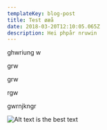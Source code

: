 ```yaml
---
templateKey: blog-post
title: Test øæå
date: 2018-03-20T12:10:05.065Z
description: Hei phpår nruwin
---
```

ghwriung w

grw

grw

rgw

gwrnjkngr

![Alt text is the best text](/img/testbilde-trees.jpeg)
